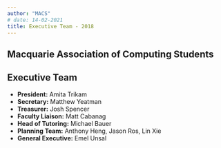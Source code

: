 ```yaml
---
author: "MACS"
# date: 14-02-2021
title: Executive Team -	2018
---
```


## Macquarie Association of Computing Students
## Executive Team
- **President:** Amita Trikam
- **Secretary:** Matthew Yeatman
- **Treasurer:** Josh Spencer
- **Faculty Liaison:** Matt Cabanag
- **Head of Tutoring:** Michael Bauer
- **Planning Team:** Anthony Heng, Jason Ros, Lin Xie
- **General Executive:** Emel Unsal
